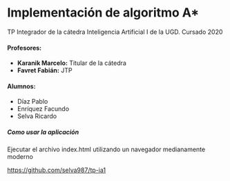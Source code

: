 # Implementación de algoritmo A*
TP Integrador de la cátedra Inteligencia Artificial I de la UGD.  Cursado 2020

#### Profesores:
- **Karanik Marcelo:** Titular de la cátedra
- **Favret Fabián:** JTP

#### Alumnos:
- Díaz Pablo
- Enríquez Facundo
- Selva Ricardo


##### Como usar la aplicación
Ejecutar el archivo index.html utilizando un navegador medianamente moderno


https://github.com/selva987/tp-ia1
